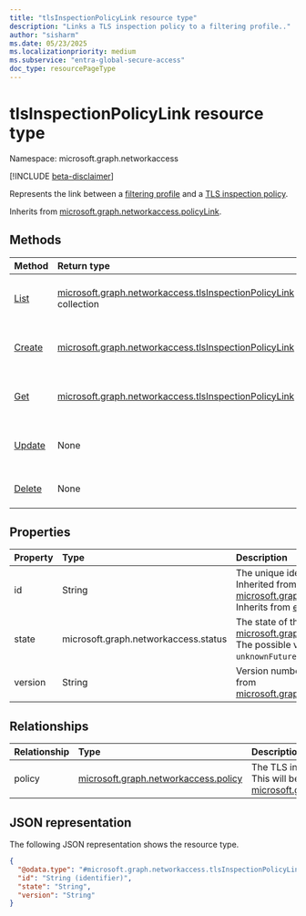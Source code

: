 ```yaml
---
title: "tlsInspectionPolicyLink resource type"
description: "Links a TLS inspection policy to a filtering profile.."
author: "sisharm"
ms.date: 05/23/2025
ms.localizationpriority: medium
ms.subservice: "entra-global-secure-access"
doc_type: resourcePageType
---
```


# tlsInspectionPolicyLink resource type

Namespace: microsoft.graph.networkaccess

[!INCLUDE [beta-disclaimer](../../includes/beta-disclaimer.md)]

Represents the link between a [filtering profile](../resources/networkaccess-filteringprofile.md) and a [TLS inspection policy](../resources/networkaccess-tlsinspectionpolicy.md).

Inherits from [microsoft.graph.networkaccess.policyLink](../resources/networkaccess-policylink.md).

## Methods
|Method|Return type|Description|
|:---|:---|:---|
|[List](../api/networkaccess-tlsinspectionpolicylink-list.md)|[microsoft.graph.networkaccess.tlsInspectionPolicyLink](../resources/networkaccess-tlsinspectionpolicylink.md) collection|Get a list of the tlsInspectionPolicyLink objects on a filtering profile.|
|[Create](../api/networkaccess-tlsinspectionpolicylink-post.md)|[microsoft.graph.networkaccess.tlsInspectionPolicyLink](../resources/networkaccess-tlsinspectionpolicylink.md)|Create a new tlsInspectionPolicyLink object on a filtering profile.|
|[Get](../api/networkaccess-tlsinspectionpolicylink-get.md)|[microsoft.graph.networkaccess.tlsInspectionPolicyLink](../resources/networkaccess-tlsinspectionpolicylink.md)|Get a tlsInspectionPolicyLink object on a filtering profile.|
|[Update](../api/networkaccess-tlsinspectionpolicylink-update.md)|None|Update the properties of a tlsInspectionPolicyLink object.|
|[Delete](../api/networkaccess-tlsinspectionpolicylink-delete.md)|None|Delete a tlsInspectionPolicyLink object.|

## Properties
|Property|Type|Description|
|:---|:---|:---|
|id|String|The unique identifier for the policy link. Inherited from [microsoft.graph.networkaccess.policyLink](../resources/networkaccess-policylink.md). Inherits from [entity](../resources/entity.md).|
|state|microsoft.graph.networkaccess.status|The state of the policy link. Inherited from [microsoft.graph.networkaccess.policyLink](../resources/networkaccess-policylink.md). The possible values are: `enabled`, `disabled`, `unknownFutureValue`.|
|version|String|Version number of the policy link. Inherited from [microsoft.graph.networkaccess.policyLink](../resources/networkaccess-policylink.md).|

## Relationships
|Relationship|Type|Description|
|:---|:---|:---|
|policy|[microsoft.graph.networkaccess.policy](../resources/networkaccess-policy.md)|The TLS inspection policy associated with this link. This will be of derived type [microsoft.graph.networkaccess.tlsInspectionpolicy](../resources/networkaccess-tlsinspectionpolicy.md).|

## JSON representation
The following JSON representation shows the resource type.
<!-- {
  "blockType": "resource",
  "keyProperty": "id",
  "@odata.type": "microsoft.graph.networkaccess.tlsInspectionPolicyLink",
  "baseType": "microsoft.graph.networkaccess.policyLink",
  "openType": false
}
-->
``` json
{
  "@odata.type": "#microsoft.graph.networkaccess.tlsInspectionPolicyLink",
  "id": "String (identifier)",
  "state": "String",
  "version": "String"
}
```
